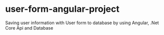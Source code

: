 # user-form-angular-project
Saving user information with User form to database by using Angular, .Net Core Api and Database
